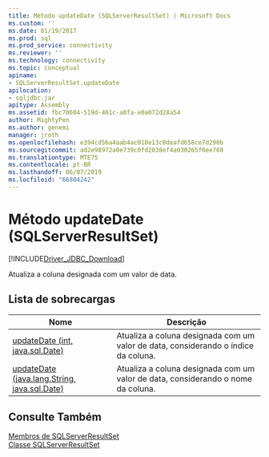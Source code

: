 ```yaml
---
title: Método updateDate (SQLServerResultSet) | Microsoft Docs
ms.custom: ''
ms.date: 01/19/2017
ms.prod: sql
ms.prod_service: connectivity
ms.reviewer: ''
ms.technology: connectivity
ms.topic: conceptual
apiname:
- SQLServerResultSet.updateDate
apilocation:
- sqljdbc.jar
apitype: Assembly
ms.assetid: fbc70604-519d-461c-a8fa-e0a072d28a54
author: MightyPen
ms.author: genemi
manager: jroth
ms.openlocfilehash: e394cd56a4aab4ac010e13c0deafd658ce7d290b
ms.sourcegitcommit: ad2e98972a0e739c0fd2038ef4a030265f0ee788
ms.translationtype: MTE75
ms.contentlocale: pt-BR
ms.lasthandoff: 06/07/2019
ms.locfileid: "66804242"
---
```

# <a name="updatedate-method-sqlserverresultset"></a>Método updateDate (SQLServerResultSet)
[!INCLUDE[Driver_JDBC_Download](../../../includes/driver_jdbc_download.md)]

  Atualiza a coluna designada com um valor de data.  
  
## <a name="overload-list"></a>Lista de sobrecargas  
  
|Nome|Descrição|  
|----------|-----------------|  
|[updateDate (int, java.sql.Date)](../../../connect/jdbc/reference/updatedate-method-int-java-sql-date.md)|Atualiza a coluna designada com um valor de data, considerando o índice da coluna.|  
|[updateDate (java.lang.String, java.sql.Date)](../../../connect/jdbc/reference/updatedate-method-java-lang-string-java-sql-date.md)|Atualiza a coluna designada com um valor de data, considerando o nome da coluna.|  
  
## <a name="see-also"></a>Consulte Também  
 [Membros de SQLServerResultSet](../../../connect/jdbc/reference/sqlserverresultset-members.md)   
 [Classe SQLServerResultSet](../../../connect/jdbc/reference/sqlserverresultset-class.md)  
  
  
